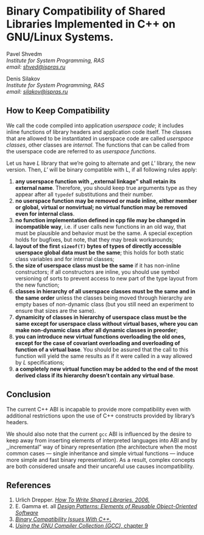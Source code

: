 <!--
http://syrcose.ispras.ru/2009/files/02_paper.pdf
-->

# Binary Compatibility of Shared Libraries Implemented in C++ on GNU/Linux Systems.

Pavel Shvedm\
*Institute for System Programming, RAS*\
*email: shved@ispras.ru*

Denis Silakov\
*Institute for System Programming, RAS*\
*email: silakov@ispras.ru*

## How to Keep Compatibility

We call the code compiled into application *userspace code*; it includes inline functions of library headers and application code itself. The classes that are allowed to be instantiated in userspace code are called *userspace classes*, other classes are *internal*. The functions
that can be called from the userspace code are referred to as *userspace functions*.

Let us have *L* library that we’re going to alternate and get *L'* library, the new version. Then, *L'* will be binary compatible with L, if all following rules apply:

1. **any userspace function with ,,external linkage” shall retain its external name**. Therefore, you should keep true arguments type as they appear after all `typedef` substitutions and their number.
2. **no userspace function may be removed or made inline, either member or global, virtual or nonvirtual; no virtual function may be removed even for internal class**.
3. **no function implementation defined in cpp file may be changed in incompatible way**, i.e. if user calls new functions in an old way, that must be plausible and behavior must be the same. A special exception holds for bugfixes, but note, that they may break workarounds;
4. **layout of the first `sizeof(T)` bytes of types of directly accessible userspace global data must be the same**; this holds for both static class variables and for internal classes;
5. **the size of userspace class must be the same** if it has non-inline constructors; if all constructors are inline, you should use symbol versioning of sorts to prevent access to new part of the type layout from the new function;
6. **classes in hierarchy of all userspace classes must be the same and in the same order** unless the classes being moved through hierarchy are empty bases of non-dynamic class (but you still need an experiment to ensure that sizes are the same).
7. **dynamicity of classes in hierarchy of userspace class must be the same except for userspace class without virtual bases, where you can make non-dynamic class after all dynamic classes in preorder**;
8. **you can introduce new virtual functions overloading the old ones, except for the case of covariant overloading and overloading of function of a virtual base**. You should be assured that the call to this function will yield the same results as if it were called in a way allowed by *L* specifications;
9. **a completely new virtual function may be added to the end of the most derived class if its hierarchy doesn’t contain any virtual base**.

## Conclusion

The current C++ ABI is incapable to provide more compatibility even with additional restrictions upon the use of C++ constructs provided by library’s headers.

We should also note that the current `gcc` ABI is influenced by the desire to keep away from inserting elements of interpreted languages into ABI and by ,,incremental” way of binary representation (the architecture when the most common cases — single inheritance and simple virtual functions — induce more simple and fast binary representation). As a result, complex concepts are both considered unsafe and their uncareful use causes incompatibility.

## References

1. Urlich Drepper. [*How To Write Shared Libraries. 2006.*](https://software.intel.com/sites/default/files/m/a/1/e/dsohowto.pdf)
2. E. Gamma et. all [*Design Patterns: Elements of Reusable Object-Oriented Software*](https://github.com/dieforfree/edsebooks/blob/master/ebooks/Design%20Patterns%2C%20Elements%20of%20Reusable%20Object-Oriented%20Software.pdf)
3. [*Binary Compatibility Issues With C++*.](https://community.kde.org/Policies/Binary_Compatibility_Issues_With_C%2B%2B)
4. [*Using the GNU Compiler Collection (GCC)*, chapter 9](http://gcc.gnu.org/onlinedocs/gcc/Compatibility.html)
